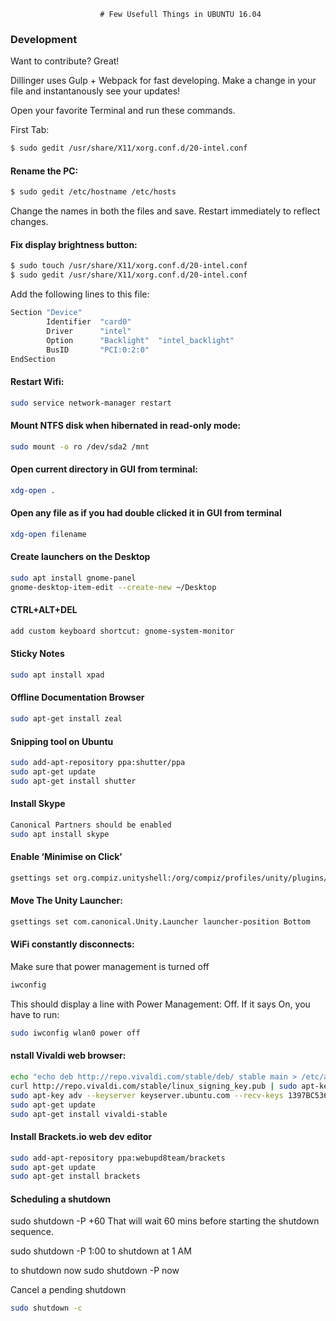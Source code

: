                         # Few Usefull Things in UBUNTU 16.04

### Development
    
Want to contribute? Great!

Dillinger uses Gulp + Webpack for fast developing.
Make a change in your file and instantanously see your updates!

Open your favorite Terminal and run these commands.

First Tab:
```sh
$ sudo gedit /usr/share/X11/xorg.conf.d/20-intel.conf
```



#### Rename the PC:
```sh
$ sudo gedit /etc/hostname /etc/hosts
```
Change the names in both the files and save. Restart immediately to reflect changes.


#### Fix display brightness button:
```sh
$ sudo touch /usr/share/X11/xorg.conf.d/20-intel.conf
$ sudo gedit /usr/share/X11/xorg.conf.d/20-intel.conf
```
Add the following lines to this file:
```sh
Section "Device"
        Identifier  "card0"
        Driver      "intel"
        Option      "Backlight"  "intel_backlight"
        BusID       "PCI:0:2:0"
EndSection
```

#### Restart Wifi:
```sh
sudo service network-manager restart
```

#### Mount NTFS disk when hibernated in read-only mode:
```sh
sudo mount -o ro /dev/sda2 /mnt
```

#### Open current directory in GUI from terminal:
```sh
xdg-open .
```

#### Open any file as if you had double clicked it in GUI from terminal
```sh
xdg-open filename
```

#### Create launchers on the Desktop
```sh
sudo apt install gnome-panel
gnome-desktop-item-edit --create-new ~/Desktop
```

#### CTRL+ALT+DEL
```sh
add custom keyboard shortcut: gnome-system-monitor
```

#### Sticky Notes
```sh
sudo apt install xpad
```

#### Offline Documentation Browser
```sh
sudo apt-get install zeal
```

#### Snipping tool on Ubuntu
```sh
sudo add-apt-repository ppa:shutter/ppa
sudo apt-get update
sudo apt-get install shutter
```

#### Install Skype
```sh
Canonical Partners should be enabled
sudo apt install skype
```

#### Enable ‘Minimise on Click’
```sh
gsettings set org.compiz.unityshell:/org/compiz/profiles/unity/plugins/unityshell/ launcher-minimize-window true
```

#### Move The Unity Launcher:
```sh
gsettings set com.canonical.Unity.Launcher launcher-position Bottom
```

#### WiFi constantly disconnects:
Make sure that power management is turned off
```sh
iwconfig
```
This should display a line with Power Management: Off. If it says On, you have to run:
```sh
sudo iwconfig wlan0 power off
```

#### nstall Vivaldi web browser:
```sh
echo "echo deb http://repo.vivaldi.com/stable/deb/ stable main > /etc/apt/sources.list.d/vivaldi.list" | sudo sh
curl http://repo.vivaldi.com/stable/linux_signing_key.pub | sudo apt-key add -
sudo apt-key adv --keyserver keyserver.ubuntu.com --recv-keys 1397BC53640DB551
sudo apt-get update
sudo apt-get install vivaldi-stable
```

#### Install Brackets.io web dev editor
```sh
sudo add-apt-repository ppa:webupd8team/brackets
sudo apt-get update
sudo apt-get install brackets
```

#### Scheduling a shutdown

sudo shutdown -P +60
That will wait 60 mins before starting the shutdown sequence.

sudo shutdown -P 1:00
to shutdown at 1 AM

to shutdown now
sudo shutdown -P now

Cancel a pending shutdown
```sh
sudo shutdown -c
```
